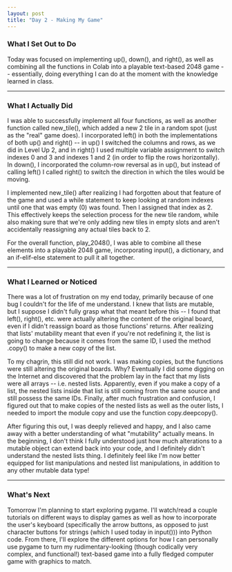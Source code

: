 ```yaml
---
layout: post
title: "Day 2 - Making My Game"
---
```


### What I Set Out to Do

Today was focused on implementing up(), down(), and right(), as well as combining all the functions in Colab into a playable text-based 2048 game -- essentially, doing everything I can do at the moment with the knowledge learned in class.

---

### What I Actually Did

I was able to successfully implement all four functions, as well as another function called new_tile(), which added a new 2 tile in a random spot (just as the "real" game does). I incorporated left() in both the implementations of both up() and right() -- in up() I switched the columns and rows, as we did in Level Up 2, and in right() I used multiple variable assignment to switch indexes 0 and 3 and indexes 1 and 2 (in order to flip the rows horizontally). In down(), I incorporated the column-row reversal as in up(), but instead of calling left() I called right() to switch the direction in which the tiles would be moving.

I implemented new_tile() after realizing I had forgotten about that feature of the game and used a while statement to keep looking at random indexes until one that was empty (0) was found. Then I assigned that index as 2. This effectively keeps the selection process for the new tile random, while also making sure that we're only adding new tiles in empty slots and aren't accidentally reassigning any actual tiles back to 2.

For the overall function, play_2048(), I was able to combine all these elements into a playable 2048 game, incorporating input(), a dictionary, and an if-elif-else statement to pull it all together.

---

### What I Learned or Noticed

There was a lot of frustration on my end today, primarily because of one bug I couldn't for the life of me understand. I knew that lists are mutable, but I suppose I didn't fully grasp what that meant before this -- I found that left(), right(), etc. were actually altering the content of the original board, even if I didn't reassign board as those functions' returns. After realizing that lists' mutability meant that even if you're not redefining it, the list is going to change because it comes from the same ID, I used the method .copy() to make a new copy of the list.

To my chagrin, this still did not work. I was making copies, but the functions were still altering the original boards. Why? Eventually I did some digging on the Internet and discovered that the problem lay in the fact that my lists were all arrays -- i.e. nested lists. Apparently, even if you make a copy of a list, the nested lists inside that list is still coming from the same source and still possess the same IDs. Finally, after much frustration and confusion, I figured out that to make copies of the nested lists as well as the outer lists, I needed to import the module copy and use the function copy.deepcopy().

After figuring this out, I was deeply relieved and happy, and I also came away with a better understanding of what "mutability" actually means. In the beginning, I don't think I fully understood just how much alterations to a mutable object can extend back into your code, and I definitely didn't understand the nested lists thing. I definitely feel like I'm now better equipped for list manipulations and nested list manipulations, in addition to any other mutable data type!

---

### What's Next

Tomorrow I'm planning to start exploring pygame. I'll watch/read a couple tutorials on different ways to display games as well as how to incorporate the user's keyboard (specifically the arrow buttons, as opposed to just character buttons for strings (which I used today in input())) into Python code. From there, I'll explore the different options for how I can personally use pygame to turn my rudimentary-looking (though codically very complex, and functional!) text-based game into a fully fledged computer game with graphics to match.
